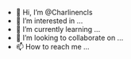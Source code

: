 - 👋 Hi, I’m @Charlinencls
- 👀 I’m interested in ...
- 🌱 I’m currently learning ...
- 💞️ I’m looking to collaborate on ...
- 📫 How to reach me ...

<!---
Charlinencls/Charlinencls is a ✨ special ✨ repository because its `README.md` (this file) appears on your GitHub profile.
You can click the Preview link to take a look at your changes.
--->
